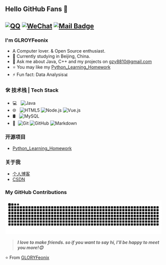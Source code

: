 ## Hello GitHub Fans 👋
[![QQ](https://img.shields.io/badge/QQ-836520090-blue)](tencent://AddContact/?fromId=45&fromSubId=1&subcmd=all&uin=836520090&website=www.oicqzone.com "腾讯")
[![WeChat](https://img.shields.io/badge/WeChat-guozeyunm8810-brightgreen)](https://jq.qq.com/?_wv=1027&k=55kiWBY "webkettle交流群")
[![Mail Badge](https://img.shields.io/badge/-joeysiwei@gmail.com-c14438?style=flat&logo=Gmail&logoColor=white&link=mailto:joeysiwei@gmail.com)](mailto:gzy810@gmail.com)
---


### I'm GLROYFeonix

- A Computer lover. & Open Source enthusiast.
- 🌱 Currently studying in Beijing, China.
- 💬 Ask me about Java, C++ and my projects on [gzy8810@gmail.com](mailto:gzy8810@gmail.com)
- ⭐ You may like my [Python_Learning_Homework](https://github.com/GLORYFeonix/Python_Learning_Homework)
- ⚡ Fun fact: Data Analysis📊

### 🛠 技术栈 | Tech Stack

- 💻 &#160; ![Java](https://img.shields.io/badge/-Java-333333?style=flat&logo=Java&logoColor=007396)
- 🌐 &#160; ![HTML5](https://img.shields.io/badge/-HTML5-333333?style=flat&logo=HTML5)
![Node.js](https://img.shields.io/badge/-Node.js-333333?style=flat&logo=node.js)
![Vue.js](https://img.shields.io/badge/-VueJS-333333?style=flat&logo=Vue.js)
- 🛢 &#160; ![MySQL](https://img.shields.io/badge/-MySQL-333333?style=flat&logo=mysql)
- 🔧 &#160;![Git](https://img.shields.io/badge/-Git-333333?style=flat&logo=git)
![GitHub](https://img.shields.io/badge/-GitHub-333333?style=flat&logo=github)
![Markdown](https://img.shields.io/badge/-Markdown-333333?style=flat&logo=markdown)

### 开源项目

- [Python_Learning_Homework](https://github.com/GLORYFeonix/Python_Learning_Homework)

### 关于我

- [个人博客](https://GLORYFeonix.github.io/)
- [CSDN](https://blog.csdn.net/u013748897?spm=1010.2135.3001.5343)

### My GitHub Contributions

![Contribution Snake](https://raw.githubusercontent.com/GLORYFeonix/GLORYFeonix/main/assets/github-contribution-grid-snake.svg)

> ***I love to make friends. so if you want to say hi, I'll be happy to meet you more!😊***

⭐️ From [GLORYFeonix](https://github.com/GLORYFeonix)

